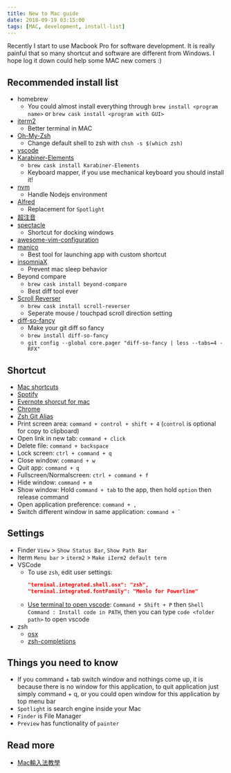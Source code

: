 ```yaml
---
title: New to Mac guide
date: 2018-09-19 03:15:00
tags: [MAC, development, install-list]
---
```


Recently I start to use Macbook Pro for software development. It is really painful that so many shortcut and software are different from Windows. I hope log it down could help some MAC new comers :)

## Recommended install list

* homebrew
  * You could almost install everything through `brew install <program name>` or `brew cask install <program with GUI>`
* [iterm2](https://www.iterm2.com/)
  * Better terminal in MAC
* [Oh-My-Zsh](https://github.com/robbyrussell/oh-my-zsh)
  * Change default shell to zsh with `chsh -s $(which zsh)`
* [vscode](https://code.visualstudio.com/Download)
* [Karabiner-Elements](https://github.com/tekezo/Karabiner-Elements)
  * `brew cask install Karabiner-Elements`
  * Keyboard mapper, if you use mechanical keyboard you should install it!
* [nvm](https://github.com/creationix/nvm)
  * Handle Nodejs environment
* [Alfred](https://www.alfredapp.com/)
  * Replacement for `Spotlight`
* [超注音](https://applealmond.com/posts/27387)
* [spectacle](https://www.spectacleapp.com/)
  * Shortcut for docking windows
* [awesome-vim-configuration](https://github.com/amix/vimrc)
* [manico](https://itunes.apple.com/cn/app/manico/id724472954?mt=12)
  * Best tool for launching app with custom shortcut
* [insomniaX](http://semaja2.net/ye-ol-projects/insomniaxinfo/)
  * Prevent mac sleep behavior
* Beyond compare
  * `brew cask install beyond-compare`
  * Best diff tool ever
* [Scroll Reverser](http://pilotmoon.com/scrollreverser/)
  * `brew cask install scroll-reverser`
  * Seperate mouse / touchpad scroll direction setting
* [diff-so-fancy](https://github.com/so-fancy/diff-so-fancy)
  * Make your git diff so fancy
  * `brew install diff-so-fancy`
  * `git config --global core.pager "diff-so-fancy | less --tabs=4 -RFX"`

## Shortcut

* [Mac shortcuts](https://support.apple.com/en-us/ht201236)
* [Spotify](https://support.spotify.com/us/using_spotify/system_settings/keyboard-shortcuts/)
* [Evernote shorcut for mac](https://help.evernote.com/hc/en-us/articles/208313358-Keyboard-shortcuts-in-Evernote-for-Mac)
* [Chrome](https://support.google.com/chrome/answer/157179?hl=zh-Hant)
* [Zsh Git Alias](https://github.com/robbyrussell/oh-my-zsh/blob/master/plugins/git/git.plugin.zsh)
* Print screen area: `command + control + shift + 4` (`control` is optional for copy to clipboard)
* Open link in new tab: `command + click`
* Delete file: `command + backspace`
* Lock screen: `ctrl + command + q`
* Close window: `command + w`
* Quit app: `command + q`
* Fullscreen/Normalscreen: `ctrl + command + f`
* Hide window: `command + m`
* Show window: Hold `command + tab` to the app, then hold `option` then release command
* Open application preference: `command + ,`
* Switch different window in same application: `` command + ` ``

## Settings

* Finder
    `View` > `Show Status Bar`, `Show Path Bar`
* Iterm
    `Menu bar` > `iterm2` > `Make iIerm2 default term`
* VSCode
  * To use `zsh`, edit user settings:
    ```json
    "terminal.integrated.shell.osx": "zsh",
    "terminal.integrated.fontFamily": "Menlo for Powerline"
    ```
  * [Use terminal to open vscode](https://stackoverflow.com/questions/30065227/run-open-vscode-from-mac-terminal):
    `Command + Shift + P` then `Shell Command : Install code in PATH`, then you can type `code <folder path>` to open vscode
* zsh
  * [osx](https://github.com/robbyrussell/oh-my-zsh/tree/master/plugins/osx)
  * [zsh-completions](https://github.com/zsh-users/zsh-completions)

## Things you need to know

* If you command + tab switch window and nothings come up, it is because there is no window for this application, to quit application just simply command + q, or you could open window for this application by top menu bar
* `Spotlight` is search engine inside your Mac
* `Finder` is File Manager
* `Preview` has functionality of `painter`

## Read more

* [Mac輸入法教學](http://letsoffice.tw/2016mackeyin/)
